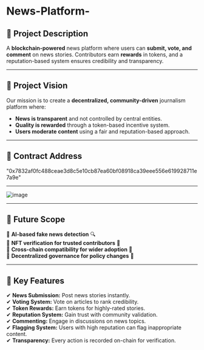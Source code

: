 # News-Platform-



## 🌟 Project Description
A **blockchain-powered** news platform where users can **submit, vote, and comment** on news stories. Contributors earn **rewards** in tokens, and a reputation-based system ensures credibility and transparency.

---

## 🎯 Project Vision
Our mission is to create a **decentralized, community-driven** journalism platform where:
- **News is transparent** and not controlled by central entities.
- **Quality is rewarded** through a token-based incentive system.
- **Users moderate content** using a fair and reputation-based approach.

---

## 📌 Contract Address
"0x7832af0fc488ceae3d8c5e10cb87ea60bf08918ca39eee556e619928711e7a9e"



---
![image](https://github.com/user-attachments/assets/b126fe59-2972-41e5-a735-44f624be18d7)


---


## 🚀 Future Scope
🔹 **AI-based fake news detection** 🔍  
🔹 **NFT verification for trusted contributors** 🏅  
🔹 **Cross-chain compatibility for wider adoption** 🔄  
🔹 **Decentralized governance for policy changes** 📜  

---

## 🔑 Key Features
✔ **News Submission:** Post news stories instantly.  
✔ **Voting System:** Vote on articles to rank credibility.  
✔ **Token Rewards:** Earn tokens for highly-rated stories.  
✔ **Reputation System:** Gain trust with community validation.  
✔ **Commenting:** Engage in discussions on news topics.  
✔ **Flagging System:** Users with high reputation can flag inappropriate content.  
✔ **Transparency:** Every action is recorded on-chain for verification.  

